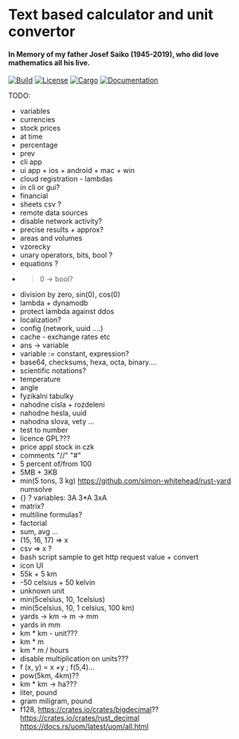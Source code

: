 # Text based calculator and unit convertor

#### In Memory of my father Josef Saiko (1945-2019), who did love mathematics all his live.

[![Build](https://github.com/dsaiko/pepino/actions/workflows/rust.yml/badge.svg)](https://github.com/dsaiko/pepino/actions)
[![License](https://img.shields.io/badge/license-MIT-blue.svg)](https://github.com/dsaiko/pepino)
[![Cargo](https://img.shields.io/crates/v/pepino.svg)](https://crates.io/crates/pepino)
[![Documentation](https://docs.rs/pepino/badge.svg)](https://docs.rs/pepino)

TODO:

- variables
- currencies
- stock prices
- at time
- percentage
- prev
- cli app
- ui app + ios + android + mac + win
- cloud registration - lambdas
- in cli or gui?
- financial
- sheets csv ?
- remote data sources
- disable network activity?
- precise results + approx?
- areas and volumes
- vzorecky
- unary operators, bits, bool ?
- equations ?
- > 0 -> bool?
- division by zero, sin(0), cos(0)
- lambda + dynamodb
- protect lambda against ddos
- localization?
- config (network, uuid ....)
- cache - exchange rates etc
- ans -> variable
- variable := constant, expression?
- base64, checksums, hexa, octa, binary....
- scientific notations?
- temperature
- angle
- fyzikalni tabulky
- nahodne cisla + rozdeleni
- nahodne hesla, uuid
- nahodna slova, vety ...
- test to number
- licence GPL???
- price appl stock in czk
- comments "//" "#"
- 5 percent of/from 100
- 5MB + 3KB
- min(5 tons, 3 kg)
  https://github.com/simon-whitehead/rust-yard
  numsolve
- {} ?
  variables: 3A 3*A 3xA
- matrix?
- multiline formulas?
- factorial
- sum, avg ...
- (15, 16, 17) => x
- csv => x ?
- bash script sample to get http request value + convert
- icon UI
- 55k + 5 km
- -50 celsius + 50 kelvin
- unknown unit
- min(5celsius, 10, 1celsius)
- min(5celsius, 10, 1 celsius, 100 km)
- yards -> km -> m -> mm
- yards in mm
- km * km - unit???
- km * m
- km * m / hours
- disable multiplication on units???
- f (x, y) = x +y ; f(5,4)...
- pow(5km, 4km)??
- km * km -> ha???
- liter, pound
- gram miligram, pound
- f128, https://crates.io/crates/bigdecimal?? https://crates.io/crates/rust_decimal
  https://docs.rs/uom/latest/uom/all.html